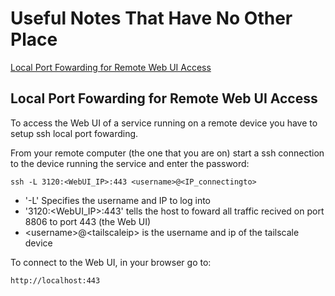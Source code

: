 # Useful Notes That Have No Other Place

[Local Port Fowarding for Remote Web UI Access](#Local-Port-Fowarding-for-Remote-Web-UI-Access)

## Local Port Fowarding for Remote Web UI Access
To access the Web UI of a service running on a remote device you have to setup ssh local port fowarding.

From your remote computer (the one that you are on) start a ssh connection to the device running the service and enter the password:

```
ssh -L 3120:<WebUI_IP>:443 <username>@<IP_connectingto>
```

  - '-L' Specifies the username and IP to log into
  - '3120:\<WebUI_IP\>:443' tells the host to foward all traffic recived on port 8806 to port 443 (the Web UI)
  - \<username\>@\<tailscaleip\> is the username and ip of the tailscale device

To connect to the Web UI, in your browser go to:

```
http://localhost:443
```
